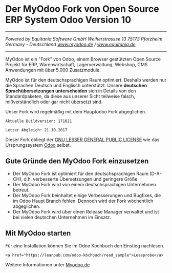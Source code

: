 # Der MyOdoo Fork von Open Source ERP System Odoo Version 10
----
*Powered by*
*Equitania Software GmbH* 
*Weiherstrassse 13* 
*75173 Pforzheim* 
*Germany - Deutschland* 
*www.myodoo.de / www.equitania.de* 

----


MyOdoo ist ein "Fork" von Odoo, einem Browser gestützten Open Source Projekt für ERP, Warenwirtschaft, Lagerverwaltung, Webshop, CMS Anwendungen mit über 5.000 Zusatzmodule.

MyOdoo ist für den deutschsprachigen Raum optimiert. Deshalb werden nur die Sprachen Deutsch und Englisch unterstützt.
Unsere **deutschen Sprachübersetzungen unterscheiden** sich in Details von den Standardpaketen, da diese aus unserer Sicht teilweise falsch, mißverständlich oder gar nicht übersetzt sind.

Unser Fork wird regelmäßig mit dem Hauptodoo Fork abgeglichen.

`Aktuelle Buildversion: 171021`

`Letzer Abgleich: 21.10.2017`

Dieser Fork obliegt der <a href="https://de.wikipedia.org/wiki/GNU_Lesser_General_Public_License">GNU LESSER GENERAL PUBLIC LICENSE</a> wie das Ursprungssystem <a href="https://www.odoo.com">Odoo</a> selbst.

## Gute Gründe den MyOdoo Fork einzusetzen

- Der MyOdoo Fork ist optimiert für den deutschsprachigen Raum (D-A-CH), d.h. verbesserte Übersetzungen und geringere Größe
- Der MyOdoo Fork wird von einem deutschsprachigen Unternehmen betreut.
- Der MyOdoo Fork beinhaltet einige Verbesserungen und Bugfixes, die im Odoo Haupt Branch fehlen. Dennoch wird der Fork wöchentlich abgeglichen. 
- Der MyOdoo Fork wird über einen Release Manager verwaltet und ist bei vielen deutschen Unternehmen im Einsatz.


Mit MyOdoo starten 
-------------------------
Für eine Installation können Sie im Odoo Kochbuch den Einstieg nachlesen.

	<a href="https://leanpub.com/odoo-kochbuch/read_sample">Leseprobe</a>

Weitere Informationen unter <a href="https://www.myodoo.de">Myodoo.de</a>
